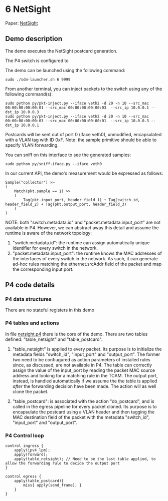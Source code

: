 
# 6 NetSight

Paper: [NetSight](https://www.usenix.org/node/179784 "NetSight")

## Demo description
The demo executes the NetSight postcard generation.

The P4 switch is configured to 

The demo can be launched using the following command:
```
sudo ./sdm-launcher.sh 6 9999
```
From another terminal, you can inject packets to the switch using any of the following command(s):
```
sudo python py/pkt-inject.py --iface veth2 -d 20 -n 10 --src_mac 00:00:00:00:00:01 --src_mac 00:00:00:00:00:03  --src_ip 10.0.0.1 --dst_ip 10.0.0.3
sudo python py/pkt-inject.py --iface veth2 -d 20 -n 10 --src_mac 00:00:00:00:00:03 --src_mac 00:00:00:00:00:01  --src_ip 10.0.0.3 --dst_ip 10.0.0.1
```

Postcards will be sent out of port 0 (iface veth0), unmodified, encapsulated with a VLAN tag with ID 0xF.
Note: the sample primitive should be able to specify VLAN forwarding.

You can sniff on this interface to see the generated samples:
```
sudo python py/sniff-iface.py --iface veth0
```
In our current API, the demo's measurement would be expressed as follows:
```
Sample("collector") >> 
(  
    Match(pkt.sample == 1) >> 
    (  
        Tag(pkt.input_port, header_field_1) + Tag(switch.id, header_field_2) + Tag(pkt.output_port, header_field_3)  
    )  
)
```

NOTE: both "switch.metadata.id" and "packet.metadata.input_port" are not available in P4. However, we can abstract away this detail and assume the runtime is aware of the network topology:

1. "switch.metadata.id": the runtime can assign automatically unique identifier for every switch in the network. 
2. "packet.metadata.input_port": the runtime knows the MAC addresses of the interfaces of every switch in the network. As such, it can generate ad-hoc rules matching the ethernet.srcAddr field of the packet and map the corresponding input port.


## P4 code details

### P4 data structures

There are no stateful registers in this demo


### P4 tables and actions
In file [netsight.p4](p4src/netsight.p4 "netsight.p4") there is the core of the demo.
There are two tables defined: "table_netsight" and "table_postcard".

1. "table_netsight" is applied to every packet. Its purpose is to initialize the metadata fields "switch_id", "input_port" and "output_port". The former two need to be confiugured as action parameters of installed rules since, as discussed, are not available in P4. The table can correctly assign the value of the input_port by reading the packet MAC source address and looking for a matching rule in the TCAM. The output port, instead, is handled automatically if we assume the the table is applied *after* the forwarding decision have been made.  The action will as well clone the packet.

2. "table_postcard": is associated with the action "do_postcard", and is called in the egress pipeline for every packet cloned. Its purpose is to encapsulate the postcard using a VLAN header and then tagging the MAC destination field of the packet with the metadata "switch_id", "input_port" and "output_port".


### P4 Control loop

```
control ingress {
    apply(ipv4_lpm);
    apply(forward);
    apply(table_netsight); // Need to be the last table applied, to allow the forwarding rule to decide the output port
}

control egress {
    apply(table_postcard){
        miss{ apply(send_frame); }
    }
}

```
